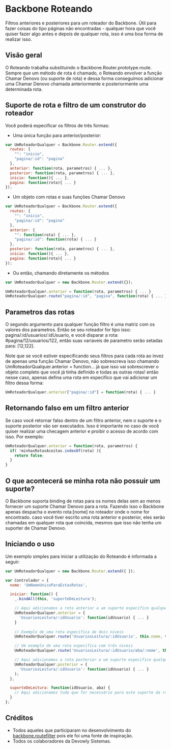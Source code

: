 # Backbone Roteando

Filtros anteriores e posteriores para um roteador do Backbone. Útil para fazer coisas do tipo
páginas não encontradas - qualquer hora que você quiser fazer algo antes e depois de qualquer rota, isso é
uma boa forma de realizar isso.

## Visão geral

O Roteando trabalha substituindo o Backbone.Router.prototype.route. Sempre que um método de rota é chamado, 
o Roteando envolver a função Chamar Denovo (ou suporte de rota) e dessa forma conseguimos adicionar uma 
Chamar Denovo chamada anteriormente e posteriormente uma determinada rota.

## Suporte de rota e filtro de um construtor do roteador
Você poderá especificar os filtros de três formas:

- Uma única função para anterior/posterior:
```javascript
var UmRoteadorQualquer = Backbone.Router.extend({
  routes: {
    "": "inicio",
    "pagina/:id": "pagina"
  },
  anterior: function(rota, parametros) { ... },
  posterior: function(rota, parametros) { ... },
  inicio: function(){ ... },
  pagina: function(rota){ ... }
});
```
- Um objeto com rotas e suas funções Chamar Denovo
```javascript
var UmRoteadorQualquer = Backbone.Router.extend({
  routes: {
    "": "inicio",
    "pagina/:id": "pagina"
  },
  anterior: {
    "": function(rota) { ... },
    "pagina/:id": function(rota) { ... }
  },
  posterior: function(rota, parametros) { ... },
  inicio: function(){ ... },
  pagina: function(rota){ ... }
});
```

- Ou então, chamando diretamente os métodos
```javascript
var UmRoteadorQualquer = new Backbone.Router.extend({});

UmRoteadorQualquer.anterior = function(rota, parametros) { ... }
UmRoteadorQualquer.route("pagina/:id", "pagina", function(rota) { ... });
```

## Parametros das rotas
O segundo argumento para qualquer função filtro é uma matriz com os valores dos parametros. Então se seu
roteador for tipo isso: pagina/:id/usuarios/:idUsuario, e você disparar a rota: #pagina/12/usuarios/122, então
suas variaveis de parametro serão setadas para: [12,122].

Note que se você estiver especificando seus filtros para cada rota ao invez de apenas uma função Chamar Denovo,
não sobrescreva isso chamando UmRoteadorQualquer.anterior = function... já que isso vai sobrescrever o objeto
completo que você já tinha definido e todas as outras rotas! então nesse caso, apenas defina uma rota em 
especifico que vai adicionar um filtro dessa forma:

```javascript
UmRoteadorQualquer.anterior["pagina/:id"] = function(rota) { ... }
```

## Retornando falso em um filtro anterior
Se caso você retornar falso dentro de um filtro anterior, nem o suporte e o suporte posterior vão ser executados.
Isso é importante no caso de você quiser realizar uma checagem anterior e proibir o acesso de acordo com isso.
Por exemplo:
```javascript
UmRoteadorQualquer.anterior = function(rota, parametros) {
  if( !minhasRotasAceitas.indexOf(rota) ){
    return false;
  }
}
```

## O que acontecerá se minha rota não possuir um suporte?
O Backbone suporta binding de rotas para os nomes delas sem ao menos fornecer um suporte Chamar Denovo para a 
rota. Fazendo isso o Backbone apenas despacha o evento rota:[nome] no roteador onde o nome for encontrado. caso
você tiver escrito uma rota anterior e posterior, eles serão chamadas em qualquer rota que coincida, mesmos que
isso não tenha um suporter de Chamar Denovo.

## Iniciando o uso
Um exemplo simples para iniciar a utilização do Roteando é informada a seguir:

```javascript
var UmRoteadorQualquer = new Backbone.Router.extend({ });

var Controlador = {
  nome: 'UmNomeUnicoParaEstasRotas',

  iniciar: function() {
    _.bindAll(this, 'suporteDeLeitura');

    // Aqui adicionamos a rota anterior a um suporte especifico qualquer. 
    UmRoteadorQualquer.anterior = {
      'UsuariosLeitura/:idUsuario': function(idUsuario) { ... }
    }
    
    // Exemplo de uma rota especifica de dois níveis
    UmRoteadorQualquer.route('UsuariosLeitura/:idUsuario', this.nome, this.suporteDeLeitura);

    // Um exemplo de uma rota especifica com três niveis
    UmRoteadorQualquer.route('UsuariosLeitura/:idUsuario/aba/:nome', this.nome, this.suporteDeLeitura);

    // Aqui adicionamos a rota posterior a um suporte especifico qualquer. 
    UmRoteadorQualquer.posterior = {
      'UsuariosLeitura/:idUsuario': function(idUsuario) { ... }
    );
  },

  suporteDeLeitura: function(idUsuario, aba) { 
    // Aqui adicionamos tudo que for necessário para este suporte da rota #UsuariosLeitura ...
  }
};

```

## Créditos
- Todos aqueles que participaram no desenvolvimento do [backbone.routefilter](https://github.com/boazsender/backbone.routefilter)
pois ele foi uma fonte de inspiração.
- Todos os colaboradores da Devowly Sistemas.